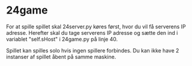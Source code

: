 # 24game
For at spille spillet skal 24server.py køres først, hvor du vil få serverens IP adresse. Herefter skal du tage serverens IP adresse og sætte den ind i variablet "self.sHost" i 24game.py på linje 40.

Spillet kan spilles solo hvis ingen spillere forbindes. Du kan ikke have 2 instanser af spillet åbent på samme maskine.
